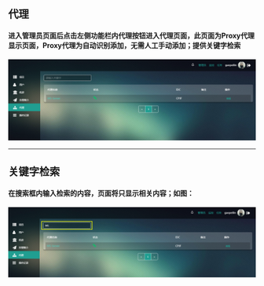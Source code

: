 ## 代理

#### 进入管理员页面后点击左侧功能栏内代理按钮进入代理页面，此页面为Proxy代理显示页面，Proxy代理为自动识别添加，无需人工手动添加；提供关键字检索

![](/assets/代理.png)

---

## 关键字检索

#### 在搜索框内输入检索的内容，页面将只显示相关内容；如图：

![](/assets/代理检索.png)



